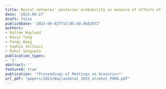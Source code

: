 ```yaml
---
title: Neural networks’ posterior probability as measure of effects of alcohol on speech
date: '2023-09-27'
draft: false
publishDate: '2023-09-027T15:05:40.868387Z'
authors:
- Ratree Wayland
- Kevin Tang
- Fenqi Wang
- Sophia Vellozzi
- Rahul Sengupta
publication_types:
- '1'
abstract: ''
featured: true
publication: '*Proceedings of Meetings on Acoustics*'
url_pdf: "papers/2023/Waylandetal_2023_alcohol_POMA.pdf"
---
```

